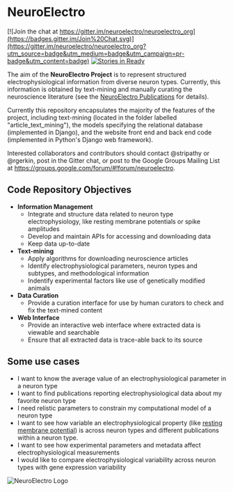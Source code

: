 # NeuroElectro

[![Join the chat at https://gitter.im/neuroelectro/neuroelectro_org](https://badges.gitter.im/Join%20Chat.svg)](https://gitter.im/neuroelectro/neuroelectro_org?utm_source=badge&utm_medium=badge&utm_campaign=pr-badge&utm_content=badge) [![Stories in Ready](https://badge.waffle.io/neuroelectro/neuroelectro_org.png?label=ready&title=Ready)](https://waffle.io/neuroelectro/neuroelectro_org)

The aim of the **NeuroElectro Project** is to represent structured electrophysiological information from diverse neuron types. Currently, this information is obtained by text-mining and manually curating the neuroscience literature (see the [NeuroElectro Publications](http://www.neuroelectro.org/publications/) for details).

Currently this repository encapsulates the majority of the features of the project, including text-mining (located in the folder labelled "article_text_mining"), the models specifying the relational database (implemented in Django), and the website front end and back end code (implemented in Python's Django web framework).
 
Interested collaborators and contributors should contact @stripathy or @rgerkin, post in the Gitter chat, or post to the Google Groups Mailing List at https://groups.google.com/forum/#!forum/neuroelectro.

## Code Repository Objectives
* **Information Management**
  * Integrate and structure data related to neuron type electrophysiology, like resting membrane potentials or spike amplitudes
  * Develop and maintain APIs for accessing and downloading data
  * Keep data up-to-date
* **Text-mining**
  * Apply algorithms for downloading neuroscience articles
  * Identify electrophysiological parameters, neuron types and subtypes, and methodological information
  * Indentify experimental factors like use of genetically modified animals
* **Data Curation**
  * Provide a curation interface for use by human curators to check and fix the text-mined content
* **Web Interface**
  * Provide an interactive web interface where extracted data is viewable and searchable
  * Ensure that all extracted data is trace-able back to its source

## Some use cases
  * I want to know the average value of an electrophysiological parameter in a neuron type
  * I want to find publications reporting electrophysiological data about my favorite neuron type
  * I need relistic parameters to constrain my computational model of a neuron type
  * I want to see how variable an electrophysiological property (like [resting membrane potential](http://www.neuroelectro.org/ephys_prop/3/)) is across neuron types and different publications within a neuron type.
  * I want to see how experimental parameters and metadata affect electrophysiological measurements
  * I would like to compare electrophysiological variability across neuron types with gene expression variability

  ![NeuroElectro Logo](https://raw.githubusercontent.com/neuroelectro/neuroelectro_org/master/media/images/neuroelectro.png)

